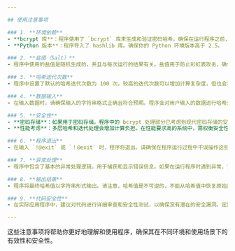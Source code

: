 ```yaml
---

## 使用注意事项

### 1. **环境依赖**
- **bcrypt 库**：程序使用了 `bcrypt` 库来生成和验证密码哈希。确保在运行程序之前，已经运行 “安装依赖项.py”
- **Python 版本**：程序导入了 hashlib 库。确保你的 Python 环境版本高于 2.5。

### 2. **盐值（Salt）**
- 程序中使用的盐值是随机生成的，并且与每次运行的结果有关。盐值用于防止彩虹表攻击，确保哈希结果的唯一性。在实际应用中，确保每次处理数据时都使用不同的盐值。

### 3. **哈希迭代次数**
- 程序中设置了默认的哈希迭代次数为 100 次。较高的迭代次数可以增加计算复杂度，但也会增加计算时间。在实际使用时，可以根据性能需求调整迭代次数。

### 4. **数据输入**
- 在输入数据时，请确保输入的字符串格式正确且符合预期。程序会对用户输入的数据进行哈希处理，因此输入的任何非预期字符或格式可能影响最终的哈希结果。

### 5. **安全性**
- **密码存储**：如果用于密码存储，程序中的 bcrypt 处理部分已考虑到现代密码存储的安全性。但在实际部署中，确保结合其他安全措施（如 HTTPS、适当的访问控制）来保障系统整体安全。
- **性能考虑**：多层哈希和迭代处理会增加计算负担。在性能要求高的系统中，需权衡安全性与性能之间的关系。

### 6. **程序退出**
- 在输入 `!@exit` 或 `！@exit` 时，程序将退出。请确保在程序运行过程中不误操作这些退出命令。

### 7. **异常处理**
- 程序中包含了基本的异常处理逻辑，用于捕获和显示错误信息。如果在运行程序时遇到异常，请检查输入数据、环境设置以及库的兼容性。

### 8. **输出结果**
- 程序将最终哈希值以字符串形式输出。请注意，哈希值是不可逆的，不能从哈希值中恢复原始数据。确保妥善保存和使用哈希值。

### 9. **代码安全性**
- 在实际应用程序中，建议对代码进行详细审查和安全性测试，以确保没有潜在的安全漏洞。定期更新库和工具，以应对最新的安全威胁。

---
```


这些注意事项将帮助你更好地理解和使用程序，确保其在不同环境和使用场景下的有效性和安全性。